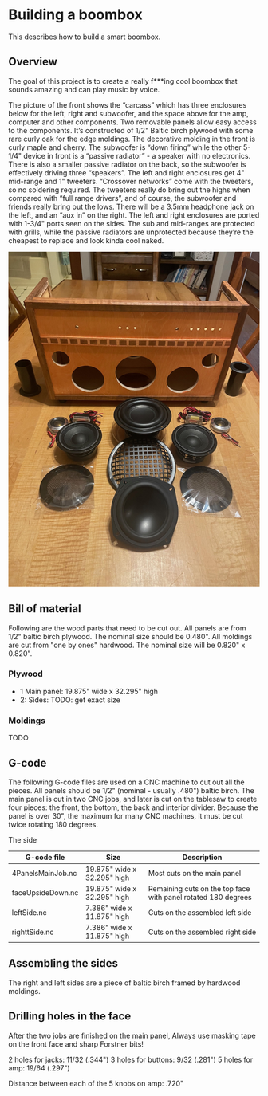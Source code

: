# Building a boombox

This describes how to build a smart boombox. 

## Overview
The goal of this project is to create a really f***ing cool boombox that sounds amazing and can play music by voice. 

The picture of the front shows the “carcass” which has three enclosures below for the left, right and subwoofer, and the space above for the amp, computer and other components. Two removable panels allow easy access to the components. It’s constructed of 1/2" Baltic birch plywood with some rare curly oak for the edge moldings. The decorative molding in the front is curly maple and cherry. The subwoofer is “down firing” while the other 5-1/4" device in front is a “passive radiator” - a speaker with no electronics. There is also a smaller passive radiator on the back, so the subwoofer is effectively driving three “speakers”. The left and right enclosures get 4" mid-range and 1" tweeters. “Crossover networks” come with the tweeters, so no soldering required. The tweeters really do bring out the highs when compared with “full range drivers”, and of course, the subwoofer and friends really bring out the lows. There will be a 3.5mm headphone jack on the left, and an “aux in” on the right. The left and right enclosures are ported with 1-3/4" ports seen on the sides. The sub and mid-ranges are protected with grills, while the passive radiators are unprotected because they’re the cheapest to replace and look kinda cool naked.

![image](parts-front-view.jpg)

## Bill of material
Following are the wood parts that need to be cut out.
All panels are from 1/2" baltic birch plywood. The nominal size should be 0.480".
All moldings are cut from "one by ones" hardwood. The nominal size will be 0.820" x 0.820".

### Plywood
- 1 Main panel: 19.875" wide x 32.295" high
- 2: Sides: TODO: get exact size

### Moldings
TODO

## G-code
The following G-code files are used on a CNC machine to cut out all the pieces.
All panels should be 1/2" (nominal - usually .480") baltic birch.
The main panel is cut in two CNC jobs, and later is cut on the tablesaw to create four pieces: the front, the bottom, the back and interior divider. Because the panel is over 30", the maximum for many CNC machines, it must be cut twice rotating 180 degrees.  

The side 

| G-code file       | Size   | Description |
| -----------       | ----   | -----------
| 4PanelsMainJob.nc | 19.875" wide x 32.295" high | Most cuts on the main panel  |
| faceUpsideDown.nc | 19.875" wide x 32.295" high | Remaining cuts on the top face with panel rotated 180 degrees |
| leftSide.nc       | 7.386" wide x 11.875" high| Cuts on the assembled left side |
| righttSide.nc     | 7.386" wide x 11.875" high| Cuts on the assembled right side |

## Assembling the sides
The right and left sides are a piece of baltic birch framed by hardwood moldings. 

## Drilling holes in the face
After the two jobs are finished on the main panel, 
Always use masking tape on the front face and sharp Forstner bits!

2 holes for jacks:   11/32 (.344")
3 holes for buttons:  9/32 (.281") 
5 holes for amp:     19/64 (.297") 

Distance between each of the 5 knobs on amp: .720"

